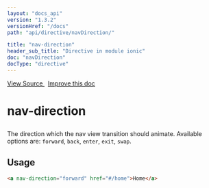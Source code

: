```yaml
---
layout: "docs_api"
version: "1.3.2"
versionHref: "/docs"
path: "api/directive/navDirection/"

title: "nav-direction"
header_sub_title: "Directive in module ionic"
doc: "navDirection"
docType: "directive"
---
```


<div class="improve-docs">
<a href='https://github.com/driftyco/ionic-v1/blob/master/js/angular/directive/navDirection.js#L1'>
View Source
</a>
&nbsp;
<a href='http://github.com/driftyco/ionic/edit/1.x/js/angular/directive/navDirection.js#L1'>
Improve this doc
</a>
</div>




<h1 class="api-title">

nav-direction



</h1>





The direction which the nav view transition should animate. Available options
are: `forward`, `back`, `enter`, `exit`, `swap`.









<h2 id="usage">Usage</h2>

```html
<a nav-direction="forward" href="#/home">Home</a>
```









